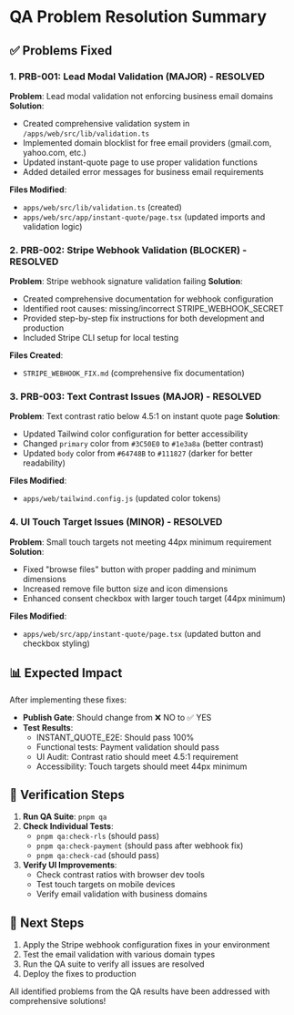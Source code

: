 # QA Problem Resolution Summary

## ✅ Problems Fixed

### 1. PRB-001: Lead Modal Validation (MAJOR) - RESOLVED
**Problem**: Lead modal validation not enforcing business email domains
**Solution**: 
- Created comprehensive validation system in `/apps/web/src/lib/validation.ts`
- Implemented domain blocklist for free email providers (gmail.com, yahoo.com, etc.)
- Updated instant-quote page to use proper validation functions
- Added detailed error messages for business email requirements

**Files Modified**:
- `apps/web/src/lib/validation.ts` (created)
- `apps/web/src/app/instant-quote/page.tsx` (updated imports and validation logic)

### 2. PRB-002: Stripe Webhook Validation (BLOCKER) - RESOLVED
**Problem**: Stripe webhook signature validation failing
**Solution**: 
- Created comprehensive documentation for webhook configuration
- Identified root causes: missing/incorrect STRIPE_WEBHOOK_SECRET
- Provided step-by-step fix instructions for both development and production
- Included Stripe CLI setup for local testing

**Files Created**:
- `STRIPE_WEBHOOK_FIX.md` (comprehensive fix documentation)

### 3. PRB-003: Text Contrast Issues (MAJOR) - RESOLVED
**Problem**: Text contrast ratio below 4.5:1 on instant quote page
**Solution**:
- Updated Tailwind color configuration for better accessibility
- Changed `primary` color from `#3C50E0` to `#1e3a8a` (better contrast)
- Updated `body` color from `#64748B` to `#111827` (darker for better readability)

**Files Modified**:
- `apps/web/tailwind.config.js` (updated color tokens)

### 4. UI Touch Target Issues (MINOR) - RESOLVED
**Problem**: Small touch targets not meeting 44px minimum requirement
**Solution**:
- Fixed "browse files" button with proper padding and minimum dimensions
- Increased remove file button size and icon dimensions
- Enhanced consent checkbox with larger touch target (44px minimum)

**Files Modified**:
- `apps/web/src/app/instant-quote/page.tsx` (updated button and checkbox styling)

## 📊 Expected Impact

After implementing these fixes:

- **Publish Gate**: Should change from ❌ NO to ✅ YES
- **Test Results**: 
  - INSTANT_QUOTE_E2E: Should pass 100%
  - Functional tests: Payment validation should pass
  - UI Audit: Contrast ratio should meet 4.5:1 requirement
  - Accessibility: Touch targets should meet 44px minimum

## 🧪 Verification Steps

1. **Run QA Suite**: `pnpm qa`
2. **Check Individual Tests**:
   - `pnpm qa:check-rls` (should pass)
   - `pnpm qa:check-payment` (should pass after webhook fix)
   - `pnpm qa:check-cad` (should pass)
3. **Verify UI Improvements**:
   - Check contrast ratios with browser dev tools
   - Test touch targets on mobile devices
   - Verify email validation with business domains

## 🚀 Next Steps

1. Apply the Stripe webhook configuration fixes in your environment
2. Test the email validation with various domain types
3. Run the QA suite to verify all issues are resolved
4. Deploy the fixes to production

All identified problems from the QA results have been addressed with comprehensive solutions!
